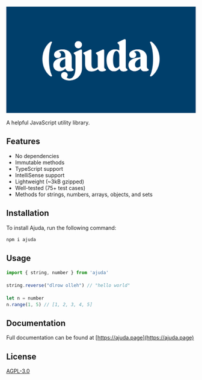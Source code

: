 ![](https://github.com/paramdeo/ajuda/raw/master/og.png)

A helpful JavaScript utility library.

## Features

- No dependencies
- Immutable methods
- TypeScript support
- IntelliSense support
- Lightweight (~3kB gzipped)
- Well-tested (75+ test cases)
- Methods for strings, numbers, arrays, objects, and sets

## Installation

To install Ajuda, run the following command:

```sh
npm i ajuda
```

## Usage

```js
import { string, number } from 'ajuda'

string.reverse("dlrow olleh") // "hello world"

let n = number
n.range(1, 5) // [1, 2, 3, 4, 5]
```

## Documentation

Full documentation can be found at [https://ajuda.page](https://ajuda.page)

## License

[AGPL-3.0](LICENSE)